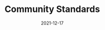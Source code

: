 ---
slug: /pages/v-policies-for-schools-abroad/middlebury-college-policies/community-standards
date: 2021-12-17
title: Community Standards
---
